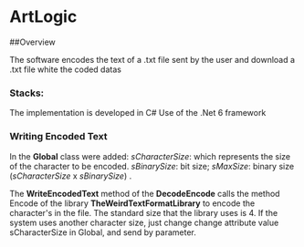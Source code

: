 # ArtLogic

##Overview

The software encodes the text of a .txt file sent by the user and download a .txt file white the coded datas

### **Stacks**:

The implementation is developed in C#
Use of the .Net 6 framework

### **Writing Encoded Text**

In the **Global** class were added:
*sCharacterSize*: which represents the size of the character to be encoded.
*sBinarySize*: bit size;
*sMaxSize*: binary size (*sCharacterSize* x *sBinarySize*) .

The **WriteEncodedText** method of the **DecodeEncode** calls the method Encode of the library **TheWeirdTextFormatLibrary** to encode the character's in the file.
The standard size that the library uses is 4. If the system uses another character size, just change change attribute value sCharacterSize in Global,
and send by parameter.
